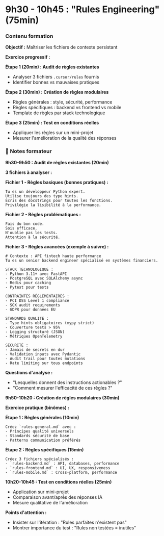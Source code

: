 # 9h30 - 10h45 : "Rules Engineering" (75min)

### Contenu formation

**Objectif :** Maîtriser les fichiers de contexte persistant

**Exercice progressif :**

**Étape 1 (20min) : Audit de règles existantes**
- Analyser 3 fichiers `.cursor/rules` fournis
- Identifier bonnes vs mauvaises pratiques

**Étape 2 (30min) : Création de règles modulaires**
- Règles générales : style, sécurité, performance
- Règles spécifiques : backend vs frontend vs mobile
- Template de règles par stack technologique

**Étape 3 (25min) : Test en conditions réelles**
- Appliquer les règles sur un mini-projet
- Mesurer l'amélioration de la qualité des réponses

### 📝 Notes formateur

**9h30-9h50 : Audit de règles existantes (20min)**

**3 fichiers à analyser :**

**Fichier 1 - Règles basiques (bonnes pratiques) :**
```
Tu es un développeur Python expert.
Utilise toujours des type hints.
Écris des docstrings pour toutes les fonctions.
Privilégie la lisibilité à la performance.
```

**Fichier 2 - Règles problématiques :**
```
Fais du bon code.
Sois efficace.
N'oublie pas les tests.
Attention à la sécurité.
```

**Fichier 3 - Règles avancées (exemple à suivre) :**
```
# Contexte : API fintech haute performance
Tu es un senior backend engineer spécialisé en systèmes financiers.

STACK TECHNOLOGIQUE :
- Python 3.11+ avec FastAPI
- PostgreSQL avec SQLAlchemy async
- Redis pour caching
- Pytest pour tests

CONTRAINTES RÉGLEMENTAIRES :
- PCI DSS Level 1 compliance
- SOX audit requirements  
- GDPR pour données EU

STANDARDS QUALITÉ :
- Type hints obligatoires (mypy strict)
- Couverture tests > 95%
- Logging structuré (JSON)
- Métriques OpenTelemetry

SÉCURITÉ :
- Jamais de secrets en dur
- Validation inputs avec Pydantic
- Audit trail pour toutes mutations
- Rate limiting sur tous endpoints
```

**Questions d'analyse :**
- "Lesquelles donnent des instructions actionables ?"
- "Comment mesurer l'efficacité de ces règles ?"

**9h50-10h20 : Création de règles modulaires (30min)**

**Exercice pratique (binômes) :**

**Étape 1 : Règles générales (10min)**
```
Créez `rules-general.md` avec :
- Principes qualité universels
- Standards sécurité de base
- Patterns communication préférés
```

**Étape 2 : Règles spécifiques (15min)**
```
Créez 3 fichiers spécialisés :
- `rules-backend.md` : API, databases, performance
- `rules-frontend.md` : UI, UX, responsiveness  
- `rules-mobile.md` : Cross-platform, performance
```

**10h20-10h45 : Test en conditions réelles (25min)**
- Application sur mini-projet
- Comparaison avant/après des réponses IA
- Mesure qualitative de l'amélioration

**Points d'attention :**
- Insister sur l'itération : "Rules parfaites n'existent pas"
- Montrer importance du test : "Rules non testées = inutiles"
